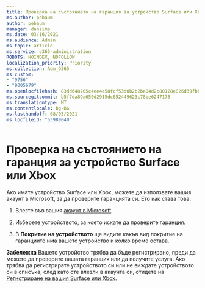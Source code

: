 ```yaml
---
title: Проверка на състоянието на гаранция за устройство Surface или Xbox
ms.author: pebaum
author: pebaum
manager: dansimp
ms.date: 03/16/2021
ms.audience: Admin
ms.topic: article
ms.service: o365-administration
ROBOTS: NOINDEX, NOFOLLOW
localization_priority: Priority
ms.collection: Adm_O365
ms.custom:
- "9756"
- "9005679"
ms.openlocfilehash: 83dd648705c4ee4e58fcf53d0b2b2ba04d2c80128e826d39fbb2061eb547f63e
ms.sourcegitcommit: b5f7da89a650d2915dc652449623c78be6247175
ms.translationtype: MT
ms.contentlocale: bg-BG
ms.lasthandoff: 08/05/2021
ms.locfileid: "53989040"
---
```

# <a name="check-the-warranty-status-for-a-surface-or-xbox-device"></a>Проверка на състоянието на гаранция за устройство Surface или Xbox

Ако имате устройство Surface или Xbox, можете да използвате вашия акаунт в Microsoft, за да проверите гаранцията си. Ето как става това:

1. Влезте във вашия [акаунт в Microsoft](https://account.microsoft.com/devices/). 

1. Изберете устройството, за което искате да проверите гаранция.

1. В **Покритие на устройството** ще видите какъв вид покритие на гаранциите има вашето устройство и колко време остава.

**Забележка** Вашето устройство трябва да бъде регистрирано, преди да можете да проверите вашата гаранция или да получите услуга. Ако трябва да регистрирате устройството си или не виждате устройството си в списъка, след като сте влезли в акаунта си, отидете на [Регистриране на вашия Surface или Xbox](https://support.microsoft.com/surface/register-your-surface-or-xbox-fd7d73f8-b0e6-c9fa-e83b-0b64652e2376).
